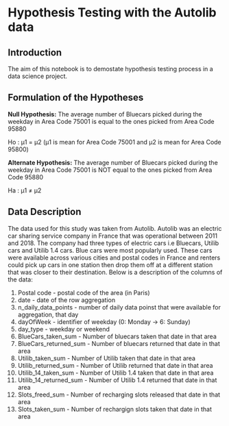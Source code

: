 # Hypothesis Testing with the Autolib data

## Introduction
The aim of this notebook is to demostate hypothesis testing process in a data science project.  

## Formulation of the Hypotheses
**Null Hypothesis:** The average number of Bluecars picked during the weekday in Area Code 75001 is equal to the ones picked from Area Code 95880

  Ho : μ1 = μ2 (μ1 is mean for Area Code 75001 and μ2 is mean for Area Code 95800)

**Alternate Hypothesis:** The average number of Bluecars picked during the weekday in Area Code 75001 is NOT equal to the ones picked from Area Code 95880

  Ha : μ1 ≠ μ2

## Data Description
The data used for this study was taken from Autolib. Autolib was an electric car sharing service company in France that was operational between 2011 and 2018. The company had three types of electric cars i.e Bluecars, Utilib cars and Utilib 1.4 cars. Blue cars were most popularly used. These cars were available across various cities and postal codes in France and renters could pick up cars in one station then drop them off at a different station that was closer to their destination.
Below is a description of the columns of the data:
  1. Postal code -	postal code of the area (in Paris)
  2. date - date of the row aggregation
  3. n_daily_data_points	- number of daily data poinst that were available for aggregation, that day
  4. dayOfWeek -	identifier of weekday (0: Monday -> 6: Sunday)
  5. day_type -	weekday or weekend
  6. BlueCars_taken_sum -	Number of bluecars taken that date in that area
  7. BlueCars_returned_sum	- Number of bluecars returned that date in that area
  8. Utilib_taken_sum -	Number of Utilib taken that date in that area
  9. Utilib_returned_sum -	Number of Utilib returned that date in that area
  10. Utilib_14_taken_sum	- Number of Utilib 1.4 taken that date in that area
  11. Utilib_14_returned_sum	-  Number of Utilib 1.4 returned that date in that area
  12. Slots_freed_sum	- Number of recharging slots released that date in that area
  13. Slots_taken_sum	- Number of rechargign slots taken that date in that area
